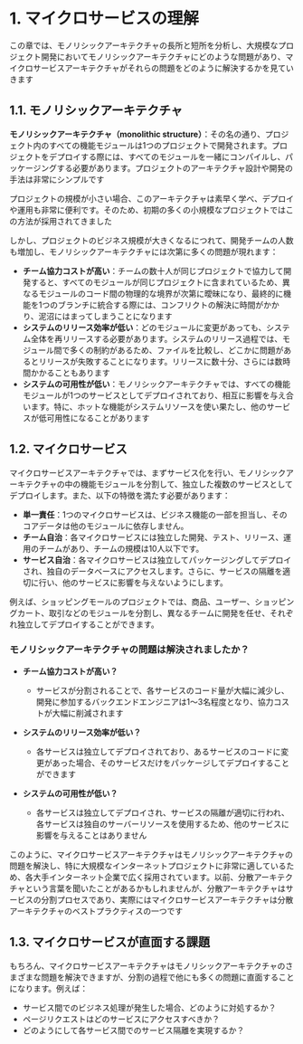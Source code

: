 # 1. マイクロサービスの理解

この章では、モノリシックアーキテクチャの長所と短所を分析し、大規模なプロジェクト開発においてモノリシックアーキテクチャにどのような問題があり、マイクロサービスアーキテクチャがそれらの問題をどのように解決するかを見ていきます

## 1.1. モノリシックアーキテクチャ

**モノリシックアーキテクチャ（monolithic structure）**：その名の通り、プロジェクト内のすべての機能モジュールは1つのプロジェクトで開発されます。プロジェクトをデプロイする際には、すべてのモジュールを一緒にコンパイルし、パッケージングする必要があります。プロジェクトのアーキテクチャ設計や開発の手法は非常にシンプルです

プロジェクトの規模が小さい場合、このアーキテクチャは素早く学べ、デプロイや運用も非常に便利です。そのため、初期の多くの小規模なプロジェクトではこの方法が採用されてきました

しかし、プロジェクトのビジネス規模が大きくなるにつれて、開発チームの人数も増加し、モノリシックアーキテクチャには次第に多くの問題が現れます：
- **チーム協力コストが高い**：チームの数十人が同じプロジェクトで協力して開発すると、すべてのモジュールが同じプロジェクトに含まれているため、異なるモジュールのコード間の物理的な境界が次第に曖昧になり、最終的に機能を1つのブランチに統合する際には、コンフリクトの解決に時間がかかり、泥沼にはまってしまうことになります
- **システムのリリース効率が低い**：どのモジュールに変更があっても、システム全体を再リリースする必要があります。システムのリリース過程では、モジュール間で多くの制約があるため、ファイルを比較し、どこかに問題があるとリリースが失敗することになります。リリースに数十分、さらには数時間かかることもあります
- **システムの可用性が低い**：モノリシックアーキテクチャでは、すべての機能モジュールが1つのサービスとしてデプロイされており、相互に影響を与え合います。特に、ホットな機能がシステムリソースを使い果たし、他のサービスが低可用性になることがあります

## 1.2. マイクロサービス

マイクロサービスアーキテクチャでは、まずサービス化を行い、モノリシックアーキテクチャの中の機能モジュールを分割して、独立した複数のサービスとしてデプロイします。また、以下の特徴を満たす必要があります：

- **単一責任**：1つのマイクロサービスは、ビジネス機能の一部を担当し、そのコアデータは他のモジュールに依存しません。
- **チーム自治**：各マイクロサービスには独立した開発、テスト、リリース、運用のチームがあり、チームの規模は10人以下です。
- **サービス自治**：各マイクロサービスは独立してパッケージングしてデプロイされ、独自のデータベースにアクセスします。さらに、サービスの隔離を適切に行い、他のサービスに影響を与えないようにします。

例えば、ショッピングモールのプロジェクトでは、商品、ユーザー、ショッピングカート、取引などのモジュールを分割し、異なるチームに開発を任せ、それぞれ独立してデプロイすることができます。

### モノリシックアーキテクチャの問題は解決されましたか？
- **チーム協力コストが高い？**
  - サービスが分割されることで、各サービスのコード量が大幅に減少し、開発に参加するバックエンドエンジニアは1〜3名程度となり、協力コストが大幅に削減されます
  
- **システムのリリース効率が低い？**
  - 各サービスは独立してデプロイされており、あるサービスのコードに変更があった場合、そのサービスだけをパッケージしてデプロイすることができます

- **システムの可用性が低い？**
  - 各サービスは独立してデプロイされ、サービスの隔離が適切に行われ、各サービスは独自のサーバーリソースを使用するため、他のサービスに影響を与えることはありません

このように、マイクロサービスアーキテクチャはモノリシックアーキテクチャの問題を解決し、特に大規模なインターネットプロジェクトに非常に適しているため、各大手インターネット企業で広く採用されています。以前、分散アーキテクチャという言葉を聞いたことがあるかもしれませんが、分散アーキテクチャはサービスの分割プロセスであり、実際にはマイクロサービスアーキテクチャは分散アーキテクチャのベストプラクティスの一つです

## 1.3. マイクロサービスが直面する課題

もちろん、マイクロサービスアーキテクチャはモノリシックアーキテクチャのさまざまな問題を解決できますが、分割の過程で他にも多くの問題に直面することになります。例えば：
- サービス間でのビジネス処理が発生した場合、どのように対処するか？
- ページリクエストはどのサービスにアクセスすべきか？
- どのようにして各サービス間でのサービス隔離を実現するか？

